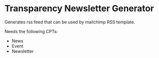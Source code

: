 # Transparency Newsletter Generator

Generates rss feed that can be used by mailchimp RSS template.

Needs the following CPTs:
- News
- Event
- Newsletter
